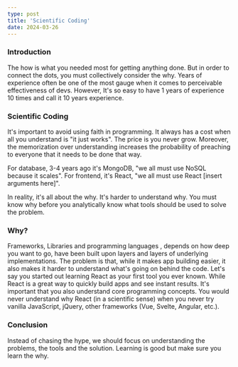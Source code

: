 ```yaml
---
type: post
title: 'Scientific Coding'
date: 2024-03-26
---
```


### Introduction

The how is what you needed most for getting anything done. But in order to connect the dots, you must collectively consider the why.
Years of experience often be one of the most gauge when it comes to perceivable effectiveness of devs.
However, It's so easy to have 1 years of experience 10 times and call it 10 years experience.

### Scientific Coding

It's important to avoid using faith in programming. It always has a cost when all you understand is "it just works". The price is you never grow. Moreover, the memorization over understanding increases the probability of preaching to everyone that it needs to be done that way.

For database, 3-4 years ago it's MongoDB, "we all must use NoSQL because it scales".
For frontend, it's React, "we all must use React [insert arguments here]".

In reality, it's all about the why. It's harder to understand why. You must know why before you analytically know what tools should be used to solve the problem.

### Why?

Frameworks, Libraries and programming languages , depends on how deep you want to go, have been built upon layers and layers of underlying implementations. The problem is that, while it makes app building easier, it also makes it harder to understand what's going on behind the code. Let's say you started out learning React as your first tool you ever known. While React is a great way to quickly build apps and see instant results. It's important that you also understand core programming concepts. You would never understand why React (in a scientific sense) when you never try vanilla JavaScript, jQuery, other frameworks (Vue, Svelte, Angular, etc.).

### Conclusion

Instead of chasing the hype, we should focus on understanding the problems, the tools and the solution. Learning is good but make sure you learn the why.
